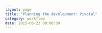 ```yaml
---
layout: page
title: "Planning the development: Pivotal"
category: workflow
date: 2015-06-23 08:00:00
---
```



